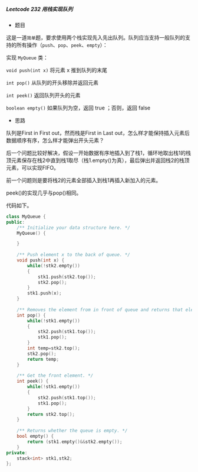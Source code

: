##### Leetcode 232 用栈实现队列

- 题目

这是一道`简单`题，要求使用两个栈实现先入先出队列。队列应当支持一般队列的支持的所有操作（`push`、`pop`、`peek`、`empty`）：

实现 `MyQueue` 类：

`void push(int x)` 将元素 x 推到队列的末尾

`int pop()` 从队列的开头移除并返回元素

`int peek()` 返回队列开头的元素

`boolean empty()` 如果队列为空，返回 true ；否则，返回 false

- 思路

队列是First in First out，然而栈是First in Last out，怎么样才能保持插入元素后数据顺序有序，怎么样才能弹出开头元素？

后一个问题比较好解决，假设一开始数据有序地插入到了栈1，循环地取出栈1的栈顶元素保存在栈2中直到栈1取尽（栈1.empty()为真），最后弹出并返回栈2的栈顶元素，可以实现FIFO。

前一个问题则是要将栈2的元素全部插入到栈1再插入新加入的元素。

peek()的实现几乎与pop()相同。

代码如下。

```c++
class MyQueue {
public:
    /** Initialize your data structure here. */
    MyQueue() {

    }
    
    /** Push element x to the back of queue. */
    void push(int x) {
        while(!stk2.empty())
        {
            stk1.push(stk2.top());
            stk2.pop();
        }
        stk1.push(x);
    }
    
    /** Removes the element from in front of queue and returns that element. */
    int pop() {
        while(!stk1.empty())
        {
            stk2.push(stk1.top());
            stk1.pop();
        }
        int temp=stk2.top();
        stk2.pop();
        return temp;
    }
    
    /** Get the front element. */
    int peek() {
        while(!stk1.empty())
        {
            stk2.push(stk1.top());
            stk1.pop();
        }
        return stk2.top();
    }
    
    /** Returns whether the queue is empty. */
    bool empty() {
        return (stk1.empty()&&stk2.empty());
    }
private:
    stack<int> stk1,stk2;
};
```

